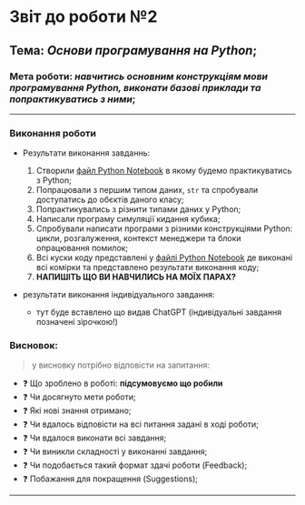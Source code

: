 # Звіт до роботи №2
## Тема: _Основи програмування на Python_;
### Мета роботи: _навчитись основним конструкціям мови програмування Python, виконати базові приклади та попрактикуватись з ними_;
---
### Виконання роботи
- Результати виконання завданнь:
    1. Створили [файл Python Notebook](nb.ipynb) в якому будемо практикуватись з Python;
    1. Попрацювали з першим типом даних, `str` та спробували доступатись до обєктів даного класу;
    1. Попрактикувались з різнити типами даних у Python;
    1. Написали програму симуляції кидання кубика;
    1. Спробували написати програми з різними конструкціями Python: цикли, розгалуження, контекст менеджери та блоки опрацювання помилок;
    1. Всі куски коду представлені у [файлі Python Notebook](nb.ipynb) де виконані всі комірки та представлено результати виконання коду;
    1. **НАПИШІТЬ ЩО ВИ НАВЧИЛИСЬ НА МОЇХ ПАРАХ?**

- результати виконання індивідуального завдання:
    - тут буде вставлено що видав ChatGPT (індивідуальні завдання позначені зірочкою!)

### Висновок: 
> у висновку потрібно відповісти на запитання:
- :question: Що зроблено в роботі: __підсумовуємо що робили__
- :question: Чи досягнуто мети роботи;
- :question: Які нові знання отримано;
- :question: Чи вдалось відповісти на всі питання задані в ході роботи;
- :question: Чи вдалося виконати всі завдання;
- :question: Чи виникли складності у виконанні завдання;
- :question: Чи подобається такий формат здачі роботи (Feedback);
- :question: Побажання для покращення (Suggestions);
---
